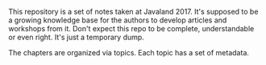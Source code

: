 This repository is a set of notes taken at Javaland 2017. It's supposed to be a growing knowledge base for the authors to develop articles and workshops from it. Don't expect this repo to be complete, understandable or even right. It's just a temporary dump.
 
 The chapters are organized via topics. Each topic has a set of metadata.